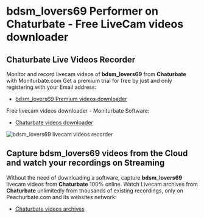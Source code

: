 # bdsm_lovers69 Performer on Chaturbate - Free LiveCam videos downloader

## Chaturbate Live Videos Recorder

Monitor and record livecam videos of **bdsm_lovers69** from **Chaturbate** with Moniturbate.com
Get a premium trial for free by just and only registering with your Email address:
* [bdsm_lovers69 Premium videos downloader](https://moniturbate.com/request-demo-licence-key.html)

Free livecam videos downloader - Moniturbate Software:
* [Chaturbate videos downloader](https://moniturbate.com/moniturbate-download-software.html)

![bdsm_lovers69 livecam videos recorder](https://peachurnet.com/templates/moniturbate-software.png)


## Capture bdsm_lovers69 videos from the Cloud and watch your recordings on Streaming

Without the need of downloading a software, capture **bdsm_lovers69** livecam videos from **Chaturbate** 100% online.
Watch Livecam archives from **Chaturbate** unlimitedly from thousands of existing recordings, only on Peachurbate.com and its websites network:
* [Chaturbate videos archives](https://peachurnet.com/)